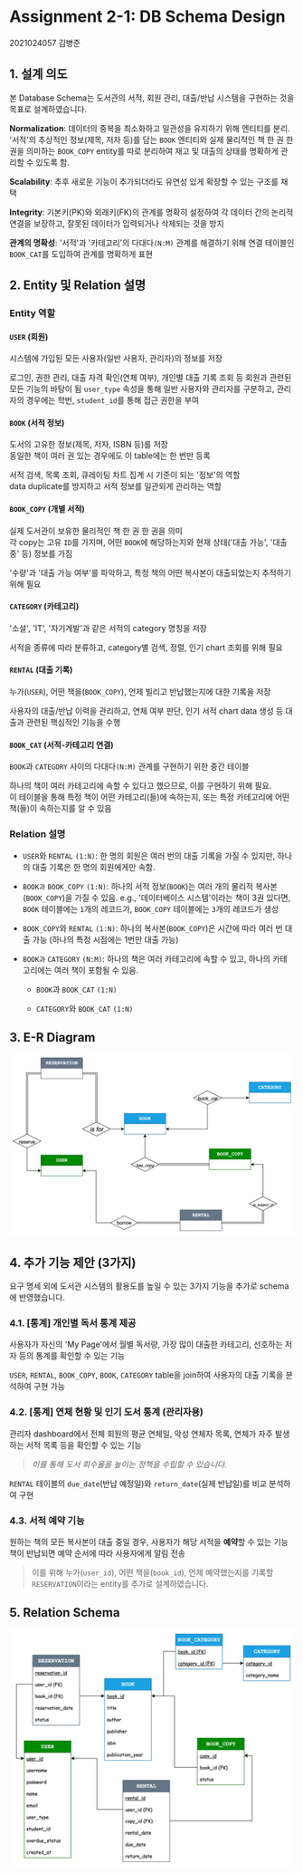 # Assignment 2-1: DB Schema Design

2021024057 김병준

## 1. 설계 의도

본 Database Schema는 도서관의 서적, 회원 관리, 대출/반납 시스템을 구현하는 것을 목표로 설계하였습니다.

**Normalization**: 데이터의 중복을 최소화하고 일관성을 유지하기 위해 엔티티를 분리. '서적'의 추상적인 정보(제목, 저자 등)를 담는 `BOOK` 엔티티와 실제 물리적인 책 한 권 한 권을 의미하는 `BOOK_COPY` entity를 따로 분리하여 재고 및 대출의 상태를 명확하게 관리할 수 있도록 함.

**Scalability**: 추후 새로운 기능이 추가되더라도 유연성 있게 확장할 수 있는 구조를 채택

**Integrity**: 기본키(PK)와 외래키(FK)의 관계를 명확히 설정하여 각 데이터 간의 논리적 연결을 보장하고, 잘못된 데이터가 입력되거나 삭제되는 것을 방지

**관계의 명확성**: '서적'과 '카테고리'의 다대다`(N:M)` 관계를 해결하기 위해 연결 테이블인 `BOOK_CAT`를 도입하여 관계를 명확하게 표현

## 2. Entity 및 Relation 설명

### Entity 역할

#### `USER` (회원)

시스템에 가입된 모든 사용자(일반 사용자, 관리자)의 정보를 저장

로그인, 권한 관리, 대출 자격 확인(연체 여부), 개인별 대출 기록 조회 등 회원과 관련된 모든 기능의 바탕이 됨
`user_type` 속성을 통해 일반 사용자와 관리자를 구분하고, 관리자의 경우에는 학번, `student_id`를 통해 접근 권한을 부여

#### `BOOK` (서적 정보)

도서의 고유한 정보(제목, 저자, ISBN 등)를 저장  
동일한 책이 여러 권 있는 경우에도 이 table에는 한 번만 등록

서적 검색, 목록 조회, 큐레이팅 차트 집계 시 기준이 되는 '정보'의 역할  
data duplicate를 방지하고 서적 정보를 일관되게 관리하는 역할

#### `BOOK_COPY` (개별 서적)

실제 도서관이 보유한 물리적인 책 한 권 한 권을 의미  
각 copy는 고유 `ID`를 가지며, 어떤 `BOOK`에 해당하는지와 현재 상태('대출 가능', '대출 중' 등) 정보를 가짐

'수량'과 '대출 가능 여부'를 파악하고, 특정 책의 어떤 복사본이 대출되었는지 추적하기 위해 필요

#### `CATEGORY` (카테고리)

'소설', 'IT', '자기계발'과 같은 서적의 category 명칭을 저장

서적을 종류에 따라 분류하고, category별 검색, 정렬, 인기 chart 조회를 위해 필요

#### `RENTAL` (대출 기록)

누가(`USER`), 어떤 책을(`BOOK_COPY`), 언제 빌리고 반납했는지에 대한 기록을 저장

사용자의 대출/반납 이력을 관리하고, 연체 여부 판단, 인기 서적 chart data 생성 등 대출과 관련된 핵심적인 기능을 수행

#### `BOOK_CAT` (서적-카테고리 연결)

`BOOK`과 `CATEGORY` 사이의 다대다`(N:M)` 관계를 구현하기 위한 중간 테이블

하나의 책이 여러 카테고리에 속할 수 있다고 했으므로, 이를 구현하기 위해 필요.  
이 테이블을 통해 특정 책이 어떤 카테고리(들)에 속하는지, 또는 특정 카테고리에 어떤 책(들)이 속하는지를 알 수 있음

### Relation 설명

- `USER`와 `RENTAL` `(1:N)`: 한 명의 회원은 여러 번의 대출 기록을 가질 수 있지만, 하나의 대출 기록은 한 명의 회원에게만 속함.

- `BOOK과` `BOOK_COPY` `(1:N)`: 하나의 서적 정보(`BOOK`)는 여러 개의 물리적 복사본(`BOOK_COPY`)을 가질 수 있음. e.g., '데이터베이스 시스템'이라는 책이 3권 있다면, `BOOK` 테이블에는 `1`개의 레코드가, `BOOK_COPY` 테이블에는 `3`개의 레코드가 생성

- `BOOK_COPY`와 `RENTAL` `(1:N)`: 하나의 복사본(`BOOK_COPY`)은 시간에 따라 여러 번 대출 가능 (하나의 특정 시점에는 1번만 대출 가능)

- `BOOK과` `CATEGORY` `(N:M)`: 하나의 책은 여러 카테고리에 속할 수 있고, 하나의 카테고리에는 여러 책이 포함될 수 있음.

  - `BOOK`과 `BOOK_CAT` `(1:N)`

  - `CATEGORY`와 `BOOK_CAT` `(1:N)`

## 3. E-R Diagram

![erd](erd.png)

## 4. 추가 기능 제안 (3가지)
요구 명세 외에 도서관 시스템의 활용도를 높일 수 있는 3가지 기능을 추가로 schema에 반영했습니다.

### 4.1. [통계] 개인별 독서 통계 제공

사용자가 자신의 'My Page'에서 월별 독서량, 가장 많이 대출한 카테고리, 선호하는 저자 등의 통계를 확인할 수 있는 기능

`USER`, `RENTAL`, `BOOK_COPY`, `BOOK`, `CATEGORY` table을 join하여 사용자의 대출 기록을 분석하여 구현 가능

### 4.2. [통계] 연체 현황 및 인기 도서 통계 (관리자용)

관리자 dashboard에서 전체 회원의 평균 연체일, 악성 연체자 목록, 연체가 자주 발생하는 서적 목록 등을 확인할 수 있는 기능  
> *이를 통해 도서 회수율을 높이는 정책을 수립할 수 있습니다.*

`RENTAL` 테이블의 `due_date`(반납 예정일)와 `return_date`(실제 반납일)를 비교 분석하여 구현

### 4.3. 서적 예약 기능

원하는 책의 모든 복사본이 대출 중일 경우, 사용자가 해당 서적을 **예약**할 수 있는 기능  
책이 반납되면 예약 순서에 따라 사용자에게 알림 전송

> 이를 위해 누가(`user_id`), 어떤 책을(`book_id`), 언제 예약했는지를 기록할 `RESERVATION`이라는 entity를 추가로 설계하였습니다.

## 5. Relation Schema

![relation](relation.png)